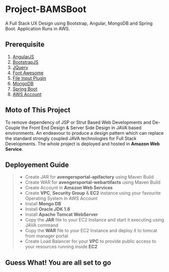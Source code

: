 # Project-BAMSBoot
A Full Stack UX Design using Bootstrap, Angular, MongoDB and Spring Boot. Application Runs in AWS.

## Prerequisite

1. [AngularJS](https://angularjs.org/)
2. [BootstrapJS](https://getbootstrap.com/)
3. [JQuery](https://jquery.com/)
4. [Font Awesome](https://fontawesome.com/)
5. [File Input Plugin](http://plugins.krajee.com/file-input)
6. [MongoDB](https://www.mongodb.com/)
7. [Spring Boot](https://projects.spring.io/spring-boot/)
8. [AWS Account](https://aws.amazon.com/)

## Moto of This Project

To remove dependency of JSP or Strut Based Web Developments and De-Couple the Front End Design & Server Side Design in JAVA based environments. An endeavour to produce a design pattern which can replace the standard strongly coupled JAVA technologies for Full Stack Developments. The whole project is deployed and hosted in **Amazon Web Service**. 

## Deployement Guide

> * Create JAR for **avengersportal-apifactory** using Maven Build
> * Create WAR for **avengersportal-webartifacts** using Maven Build
> * Create Account in **Amazon Web Services**
> * Create **VPC**, **Security Group** & **EC2** instance using your favourite Operating System in AWS Account
> * Install **Mongo DB**
> * Install **Oracle JDK 1.8**
> * Install **Apache Tomcat WebServer**
> * Copy the **JAR** file to your EC2 Instance and start it executing using JAVA command
> * Copy the **WAR** file to your EC2 Instance and deploy it to tomcat from manager portal
> * Create Load Balancer for your **VPC** to provide public access to your resources running inside **EC2**

## Guess What! You are all set to go
